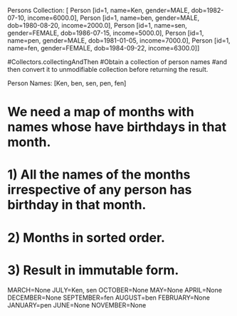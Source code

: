 Persons Collection: [
Person [id=1, name=Ken, gender=MALE, dob=1982-07-10, income=6000.0], 
Person [id=1, name=ben, gender=MALE, dob=1980-08-20, income=2000.0], 
Person [id=1, name=sen, gender=FEMALE, dob=1986-07-15, income=5000.0], 
Person [id=1, name=pen, gender=MALE, dob=1981-01-05, income=7000.0], 
Person [id=1, name=fen, gender=FEMALE, dob=1984-09-22, income=6300.0]]


#Collectors.collectingAndThen
#Obtain a collection of person names 
#and then convert it to unmodifiable collection before returning the result.


Person Names: [Ken, ben, sen, pen, fen]


# We need a map of months with names whose have birthdays in that month.
# 1) All the names of the months irrespective of any person has birthday in that month.
# 2) Months in sorted order. 
# 3) Result in immutable form.

MARCH=None
JULY=Ken, sen
OCTOBER=None
MAY=None
APRIL=None
DECEMBER=None
SEPTEMBER=fen
AUGUST=ben
FEBRUARY=None
JANUARY=pen
JUNE=None
NOVEMBER=None


